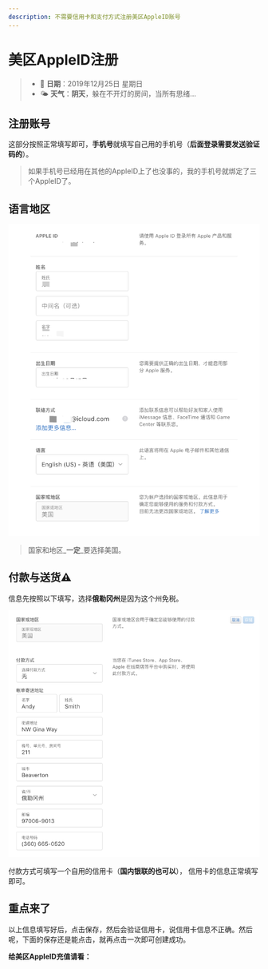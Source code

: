 ```yaml
---
description: 不需要信用卡和支付方式注册美区AppleID账号
---
```


# 美区AppleID注册

> * 📅 **日期**：2019年12月25日 星期日
> * 🌤 **天气**：**阴天**，躲在不开灯的房间，当所有思绪...

## 注册账号

这部分按照正常填写即可，**手机号**就填写自己用的手机号（**后面登录需要发送验证码的**）。

> 如果手机号已经用在其他的AppleID上了也没事的，我的手机号就绑定了三个AppleID了。

## 语言地区

![&#x8D26;&#x6237;&#x90E8;&#x5206;](/assets/image%20%2818%29.png)

> 国家和地区_**一定**_要选择美国。

## 付款与送货⚠ 

信息先按照以下填写，选择**俄勒冈州**是因为这个州免税。

![](/assets/image%20%2830%29.png)

付款方式可填写一个自用的信用卡（**国内银联的也可以**）， 信用卡的信息正常填写即可。

## 重点来了

以上信息填写好后，点击保存，然后会验证信用卡，说信用卡信息不正确。然后呢，下面的保存还是能点击，就再点击一次即可创建成功。

**给美区AppleID充值请看：**


